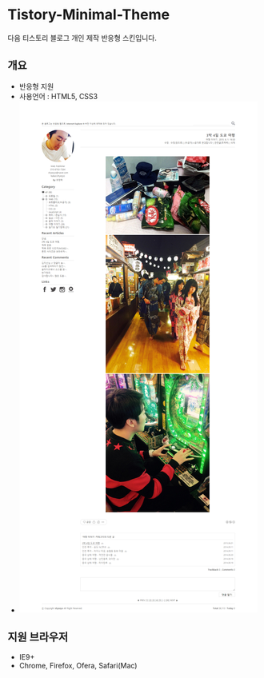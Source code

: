 # Tistory-Minimal-Theme

다음 티스토리 블로그 개인 제작 반응형 스킨입니다.

## 개요
- 반응형 지원  
- 사용언어 : HTML5, CSS3  
- ![desktop](./tistory01.jpg)

## 지원 브라우저
- IE9+  
- Chrome, Firefox, Ofera, Safari(Mac)
